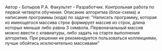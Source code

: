 Автор - Ботыров Р.А.
Факультет - Разработчик.
Контрольная работа по первой четверти обучения.
Описание алгоритма (блок-схема) и написание программы (кода) по задаче:
"Написать программу, которая из имеющегося массива строк формирует массив из строк, длина которых меньше либо равна 3 символа. Первоначальный массив можно ввести с клавиатуры, либо задать на старте выполнения алгоритма. При решении не рекомендуется пользоваться коллекциями, лучше обойтись исключительно массивами"
